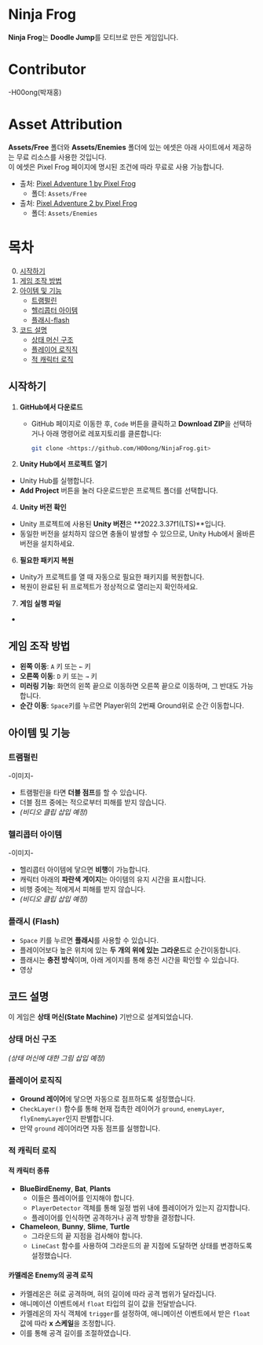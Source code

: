 # Ninja Frog

**Ninja Frog**는 **Doodle Jump**를 모티브로 만든 게임입니다.

# Contributor
-H00ong(박재홍)

# Asset Attribution
**Assets/Free** 폴더와 **Assets/Enemies** 폴더에 있는 에셋은 아래 사이트에서 제공하는 무료 리소스를 사용한 것입니다.  
이 에셋은 Pixel Frog 페이지에 명시된 조건에 따라 무료로 사용 가능합니다.

- 출처: [Pixel Adventure 1 by Pixel Frog](https://pixelfrog-assets.itch.io/pixel-adventure-1)  
  - 폴더: `Assets/Free`
- 출처: [Pixel Adventure 2 by Pixel Frog](https://pixelfrog-assets.itch.io/pixel-adventure-2)  
  - 폴더: `Assets/Enemies`

# 목차
0. [시작하기](#게임-시작하기)
1. [게임 조작 방법](#게임-조작-방법)
2. [아이템 및 기능](#아이템-및-기능)
   - [트램펄린](#트램펄린)
   - [헬리콥터 아이템](#헬리콥터-아이템)
   - [플래시-flash](#플래시-flash)
3. [코드 설명](#코드-설명)
   - [상태 머신 구조](#상태-머신-구조)
   - [플레이어 로직직](#자동-점프-구현)
   - [적 캐릭터 로직](#적-캐릭터-로직)

## 시작하기
1. **GitHub에서 다운로드**
   - GitHub 페이지로 이동한 후, `Code` 버튼을 클릭하고 **Download ZIP**을 선택하거나 아래 명령어로 레포지토리를 클론합니다:
     ```bash
     git clone <https://github.com/H00ong/NinjaFrog.git>
     ```

2. **Unity Hub에서 프로젝트 열기**
- Unity Hub를 실행합니다.
- **Add Project** 버튼을 눌러 다운로드받은 프로젝트 폴더를 선택합니다.

4. **Unity 버전 확인**
- Unity 프로젝트에 사용된 **Unity 버전**은 **2022.3.37f1(LTS)**입니다.
- 동일한 버전을 설치하지 않으면 충돌이 발생할 수 있으므로, Unity Hub에서 올바른 버전을 설치하세요.

6. **필요한 패키지 복원**
- Unity가 프로젝트를 열 때 자동으로 필요한 패키지를 복원합니다.
- 복원이 완료된 뒤 프로젝트가 정상적으로 열리는지 확인하세요.

7. **게임 실행 파일**
-

## 게임 조작 방법
- **왼쪽 이동**: `A` 키 또는 `←` 키
- **오른쪽 이동**: `D` 키 또는 `→` 키
- **미러링 기능**: 화면의 왼쪽 끝으로 이동하면 오른쪽 끝으로 이동하며, 그 반대도 가능합니다.
- **순간 이동**: `Space`키를 누르면 Player위의 2번째 Ground위로 순간 이동합니다.

## 아이템 및 기능
### 트램펄린
-이미지-
- 트램펄린을 타면 **더블 점프**를 할 수 있습니다.
- 더블 점프 중에는 적으로부터 피해를 받지 않습니다.
- _(비디오 클립 삽입 예정)_

### 헬리콥터 아이템
-이미지-
- 헬리콥터 아이템에 닿으면 **비행**이 가능합니다.
- 캐릭터 아래의 **파란색 게이지**는 아이템의 유지 시간을 표시합니다.
- 비행 중에는 적에게서 피해를 받지 않습니다.
- _(비디오 클립 삽입 예정)_

### 플래시 (Flash)
- `Space` 키를 누르면 **플래시**를 사용할 수 있습니다.
- 플레이어보다 높은 위치에 있는 **두 개의 위에 있는 그라운드**로 순간이동합니다.
- 플래시는 **충전 방식**이며, 아래 게이지를 통해 충전 시간을 확인할 수 있습니다.
- 영상

## 코드 설명
이 게임은 **상태 머신(State Machine)** 기반으로 설계되었습니다.

### 상태 머신 구조
_(상태 머신에 대한 그림 삽입 예정)_

### 플레이어 로직직
- **Ground 레이어**에 닿으면 자동으로 점프하도록 설정했습니다.
- `CheckLayer()` 함수를 통해 현재 접촉한 레이어가 `ground`, `enemyLayer`, `flyEnemyLayer`인지 판별합니다.
- 만약 `ground` 레이어라면 자동 점프를 실행합니다.

### 적 캐릭터 로직
#### 적 캐릭터 종류
- **BlueBirdEnemy**, **Bat**, **Plants**
  - 이들은 플레이어를 인지해야 합니다.
  - `PlayerDetector` 객체를 통해 일정 범위 내에 플레이어가 있는지 감지합니다.
  - 플레이어를 인식하면 공격하거나 공격 방향을 결정합니다.
- **Chameleon**, **Bunny**, **Slime**, **Turtle**
  - 그라운드의 끝 지점을 검사해야 합니다.
  - `LineCast` 함수를 사용하여 그라운드의 끝 지점에 도달하면 상태를 변경하도록 설정했습니다.

#### 카멜레온 Enemy의 공격 로직
- 카멜레온은 혀로 공격하며, 혀의 길이에 따라 공격 범위가 달라집니다.
- 애니메이션 이벤트에서 `float` 타입의 길이 값을 전달받습니다.
- 카멜레온의 자식 객체에 `trigger`를 설정하여, 애니메이션 이벤트에서 받은 `float` 값에 따라 **x 스케일**을 조정합니다.
- 이를 통해 공격 길이를 조절하였습니다.




